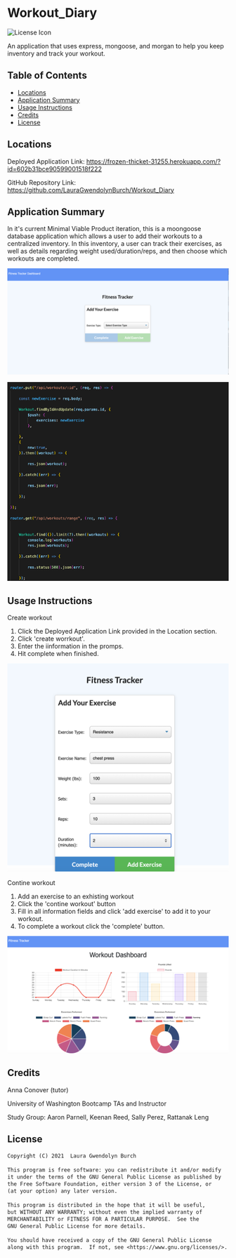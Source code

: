 # Workout_Diary

![License Icon](https://img.shields.io/badge/license-GPL3.0-informational.svg)

An application that uses express, mongoose, and morgan to help you keep inventory and track your workout.
## Table of Contents

- [Locations](#locations)
- [Application Summary](#application-summary)
- [Usage Instructions](#usage-instructions)
- [Credits](#Credits)
- [License](#license)
## Locations

Deployed Application Link: https://frozen-thicket-31255.herokuapp.com/?id=602b31bce90599001518f222

GitHub Repository Link: https://github.com/LauraGwendolynBurch/Workout_Diary

## Application Summary

In it's current Minimal Viable Product iteration, this is a moongoose database application which allows a user to add their workouts to a centralized inventory. In this inventory, a user can track their exercises, as well as details regarding weight used/duration/reps, and then choose which workouts are completed.  

![Landing Page Stillshot](./public/fitness.png)

![Code Stillshot](./public/code.png)
## Usage Instructions

Create workout

1. Click the Deployed Application Link provided in the Location section.
2. Click 'create worrkout'.
3. Enter the iinformation in the promps.
4. Hit complete when finished.

![Create Exercise Stillshot](./public/exercise.png)

Contine workout 

1. Add an exercise to an exhisting workout 
2. Click the 'contine workout' button 
3. Fill in all information fields and click 'add exercise' to add it to your workout.
5. To complete a workout click the 'complete' button.

![Stats Page Stillshot](./public/stats.png)
## Credits

Anna Conover (tutor)

University of Washington Bootcamp TAs and Instructor

Study Group: Aaron Parnell, Keenan Reed, Sally Perez, Rattanak Leng
## License

   

    Copyright (C) 2021  Laura Gwendolyn Burch

    This program is free software: you can redistribute it and/or modify
    it under the terms of the GNU General Public License as published by
    the Free Software Foundation, either version 3 of the License, or
    (at your option) any later version.

    This program is distributed in the hope that it will be useful,
    but WITHOUT ANY WARRANTY; without even the implied warranty of
    MERCHANTABILITY or FITNESS FOR A PARTICULAR PURPOSE.  See the
    GNU General Public License for more details.

    You should have received a copy of the GNU General Public License
    along with this program.  If not, see <https://www.gnu.org/licenses/>.